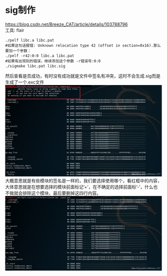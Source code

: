 # sig制作

https://blog.csdn.net/Breeze_CAT/article/details/103788796  
工具: flair  
```shell  
./pelf libc.a libc.pat  
#如果这句话报错: Unknown relocation type 42 (offset in section=0x16).那么要加一个参数：  
./pelf -r42:0:0 libc.a libc.pat  
#如果有出现别的错误，继续添加这个参数 -r错误号:0:0  
./sigmake libc.pat libc.sig  
```  
然后查看是否成功，有时没有成功就是文件中签名有冲突，这时不会生成.sig而是生成了一个.exc文件  
![](/images/2778b3d1a9d8b0b764b5462c876eefd5/11884068-2bd05b775fe8b231.png)  
大概意思就是有些模块的签名是一样的，我们要选择使用哪个，看红框中的内容，大体意思就是在想要选择的模块前面标记’+’，在不确定的选择前面标’-’，什么也不做就会排除这个模块，最后要删掉这四行内容。  
![](/images/2778b3d1a9d8b0b764b5462c876eefd5/11884068-e1de621d1aa74419.png)
